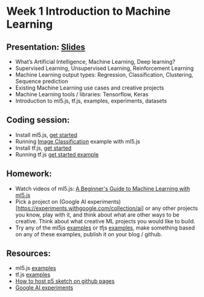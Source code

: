 # Week 1 Introduction to Machine Learning

## Presentation: [Slides](https://docs.google.com/presentation/d/1s0iT382Pl1DMGKb5xhk7_V3DlW1QQHfHs4snNoS_sIU/edit?usp=sharing)
- What’s Artificial Intelligence, Machine Learning, Deep learning?
- Supervised Learning, Unsupervised Learning, Reinforcement Learning
- Machine Learning output types: Regression, Classification, Clustering, Sequence prediction
- Existing Machine Learning use cases and creative projects
- Machine Learning tools / libraries: Tensorflow, Keras
- Introduction to ml5.js, tf.js, examples, experiments, datasets

## Coding session:
- Install ml5.js, [get started](https://ml5js.org/docs/getting-started)
- Running [Image Classification](https://ml5js.org/docs/image-classification-example) example with ml5.js
- Install tf.js, [get started](https://js.tensorflow.org/#getting-started)
- Running tf.js [get started example](https://github.com/tensorflow/tfjs-examples/tree/master/getting_started)

## Homework: 
- Watch videos of ml5.js: [A Beginner's Guide to Machine Learning with ml5.js](https://youtu.be/jmznx0Q1fP0)
- Pick a project on (Google AI experiments)[https://experiments.withgoogle.com/collection/ai] or any other projects you know, play with it, and think about what are other ways to be creative. Think about what creative ML projects you would like to build.
- Try any of the ml5js [examples](https://github.com/ml5js/ml5-examples) or tfjs [examples](https://github.com/tensorflow/tfjs-examples), make something based on any of these examples, publish it on your blog / github.

## Resources:
- ml5.js [examples](https://github.com/ml5js/ml5-examples)
- tf.js [examples](https://github.com/tensorflow/tfjs-examples)
- [How to host p5 sketch on github pages](https://youtu.be/8HPYsDTk17A)
- [Google AI experiments](https://experiments.withgoogle.com/collection/ai)
